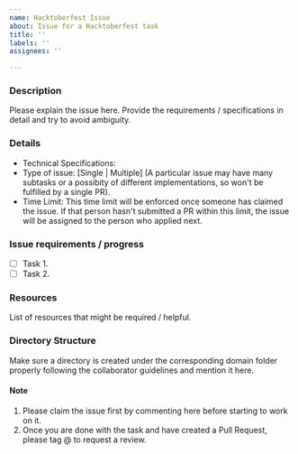 ```yaml
---
name: Hacktoberfest Issue
about: Issue for a Hacktoberfest task
title: ''
labels: ''
assignees: ''

---
```


### Description
Please explain the issue here. Provide the requirements / specifications in detail and try to avoid ambiguity.

### Details
- Technical Specifications:
- Type of issue: [Single | Multiple] (A particular issue may have many subtasks or a possibity of different implementations, so won't be fulfilled by a single PR).
- Time Limit: This time limit will be enforced once someone has claimed the issue. If that person hasn't submitted a PR within this limit, the issue will be assigned to the person who applied next.

### Issue requirements / progress
- [ ] Task 1.
- [ ] Task 2.

### Resources
List of resources that might be required / helpful.

### Directory Structure
Make sure a directory is created under the corresponding domain folder properly following the collaborator guidelines and mention it here.

#### Note
1. Please claim the issue first by commenting here before starting to work on it.
2. Once you are done with the task and have created a Pull Request, please tag @<!-- your username --> to request a review.
